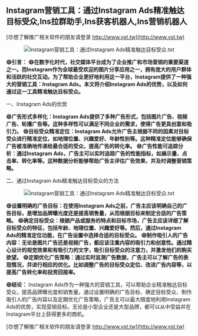 ## **Instagram营销工具：通过Instagram Ads精准触达目标受众,Ins拉群助手,Ins获客机器人,Ins营销机器人**

[😍想了解推广相关软件的朋友请登录 http://www.vst.tw](http://www.vst.tw)

 <center><img src="https://vst.tw/MP4/tuiguang/png/5.png" alt="Instagram营销工具：通过Instagram Ads精准触达目标受众.txt"></center>

**😄引言：**
**😄在数字化时代，社交媒体平台成为了企业推广和市场营销的重要渠道之一。而Instagram作为全球最受欢迎的图片分享应用之一，拥有庞大的用户群体和活跃的社交互动。为了帮助企业更好地利用这一平台，Instagram提供了一种强大的营销工具：Instagram Ads。本文将介绍Instagram Ads的优势，以及如何通过这一工具精准触达目标受众。**

一、Instagram Ads的优势

**😄广告形式多样化：Instagram Ads提供了多种广告形式，包括图片广告、视频广告、轮播广告等。这种多样性可以满足不同企业的需求，使得广告更具创意和吸引力。**
**😄目标受众精准定位：Instagram Ads允许广告主根据不同的因素对目标受众进行精准定位，如地理位置、兴趣爱好、年龄性别等。这种精准定位能够确保广告被准确地传递给最合适的受众，提高广告的转化率。**
**😄广告性能可追踪分析：通过Instagram Ads，广告主可以实时追踪广告的性能指标，如展示量、点击率、转化率等。这种数据分析能够帮助广告主评估广告效果，并及时调整营销策略。**

二、通过Instagram Ads精准触达目标受众的方法

 <center><img src="https://vst.tw/MP4/tuiguang/png/0.png" alt="Instagram营销工具：通过Instagram Ads精准触达目标受众.txt"></center>

**😄设置明确的广告目标：在使用Instagram Ads之前，广告主应该明确自己的广告目标，是增加品牌曝光度还是提高销售量，从而根据目标来制定合适的广告策略。**
**😄确定目标受众：根据产品或服务的特点和目标市场，广告主应该详细了解目标受众的特征，包括年龄、地理位置、兴趣爱好等。然后，通过Instagram Ads的精准定位功能，在广告设置中选择合适的目标受众。**
**😄制作吸引人的广告内容：无论是图片广告还是视频广告，都应该注重内容的吸引力和创意性。通过精心设计的视觉效果和有吸引力的文字，吸引目标受众的注意力，并激发他们的购买欲望。**
**😄定期优化广告策略：通过实时监测广告数据，广告主可以了解广告的表现情况，并进行相应的优化。比如调整广告的目标受众定位、改进广告内容等，以提高广告转化率和投资回报率。**

**😄结论：**
Instagram Ads作为一种强大的营销工具，可以帮助企业精准触达目标受众，提高品牌曝光度和销售量。通过设置明确的广告目标、确定目标受众、制作吸引人的广告内容以及定期优化广告策略，广告主可以最大限度地利用Instagram Ads的优势，实现营销目标。无论是小型企业还是大型品牌，都可以从中受益并在Instagram平台上获得更多的商机。

[😍想了解推广相关软件的朋友请登录 http://www.vst.tw](http://www.vst.tw)




